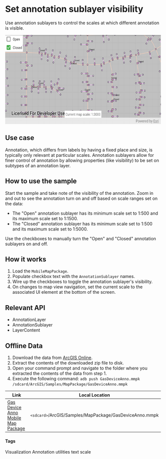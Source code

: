 # Set annotation sublayer visibility

Use annotation sublayers to control the scales at which different annotation is visible.

![Set annotation sublayer visibility App](set-annotation-sublayer-visibility.png)

## Use case

Annotation, which differs from labels by having a fixed place and size, is typically only relevant at particular scales. Annotation sublayers allow for finer control of annotation by allowing properties (like visibility) to be set on subtypes of an annotation layer. 

## How to use the sample

Start the sample and take note of the visibility of the annotation. Zoom in and out to see the annotation turn on and off based on scale ranges set on the data:
* The "Open" annotation sublayer has its minimum scale set to 1:500 and its maximum scale set to 1:1500.
* The "Closed" annotation sublayer has its minimum scale set to 1:500 and its maximum scale set to 1:5000.

Use the checkboxes to manually turn the "Open" and "Closed" annotation sublayers on and off.

## How it works

1. Load the `MobileMapPackage`.
1. Populate checkbox text with the `AnnotationSublayer` names.
1. Wire up the checkboxes to toggle the annotation sublayer's visibility.
1. On changes to map view navigation, set the current scale to the associated UI element at the bottom of the screen.
 
## Relevant API

* AnnotationLayer
* AnnotationSublayer
* LayerContent

## Offline Data
1. Download the data from [ArcGIS Online](https://arcgisruntime.maps.arcgis.com/home/item.html?id=b87307dcfb26411eb2e92e1627cb615b).
1. Extract the contents of the downloaded zip file to disk.
1. Open your command prompt and navigate to the folder where you extracted the contents of the data from step 1.
1. Execute the following command:
`adb push GasDeviceAnno.mmpk /sdcard/ArcGIS/Samples/MapPackage/GasDeviceAnno.mmpk`


Link | Local Location
---------|-------|
|[Gas Device Anno Mobile Map Package](https://arcgisruntime.maps.arcgis.com/home/item.html?id=b87307dcfb26411eb2e92e1627cb615b)| `<sdcard>`/ArcGIS/Samples/MapPackage/GasDeviceAnno.mmpk|

#### Tags
Visualization
Annotation
utilities
text
scale
